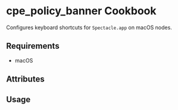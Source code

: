 cpe_policy_banner Cookbook
=====================
Configures keyboard shortcuts for `Spectacle.app` on macOS nodes.

Requirements
------------
* macOS

Attributes
----------

Usage
-----
